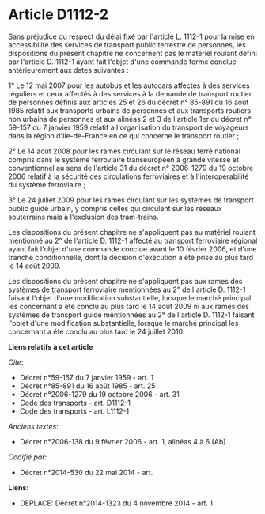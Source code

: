 # Article D1112-2

Sans préjudice du respect du délai fixé par l'article L. 1112-1 pour la mise en accessibilité des services de transport
public terrestre de personnes, les dispositions du présent chapitre ne concernent pas le matériel roulant défini par
l'article D. 1112-1 ayant fait l'objet d'une commande ferme conclue antérieurement aux dates suivantes : 

1° Le 12 mai 2007 pour les autobus et les autocars affectés à des services réguliers et ceux affectés à des services à la
demande de transport routier de personnes définis aux articles 25 et 26 du décret n° 85-891 du 16 août 1985 relatif aux
transports urbains de personnes et aux transports routiers non urbains de personnes et aux alinéas 2 et 3 de l'article 1er du
décret n° 59-157 du 7 janvier 1959 relatif à l'organisation du transport de voyageurs dans la région d'Ile-de-France en ce
qui concerne le transport routier ; 

2° Le 14 août 2008 pour les rames circulant sur le réseau ferré national compris dans le système ferroviaire transeuropéen à
grande vitesse et conventionnel au sens de l'article 31 du décret n° 2006-1279 du 19 octobre 2006 relatif à la sécurité des
circulations ferroviaires et à l'interopérabilité du système ferroviaire ; 

3° Le 24 juillet 2009 pour les rames circulant sur les systèmes de transport public guidé urbain, y compris celles qui
circulent sur les réseaux souterrains mais à l'exclusion des tram-trains. 

Les dispositions du présent chapitre ne s'appliquent pas au matériel roulant mentionné au 2° de l'article D. 1112-1 affecté
au transport ferroviaire régional ayant fait l'objet d'une commande conclue avant le 10 février 2006, et d'une tranche
conditionnelle, dont la décision d'exécution a été prise au plus tard le 14 août 2009. 

Les dispositions du présent chapitre ne s'appliquent pas aux rames des systèmes de transport ferroviaire mentionnées au 2° de
l'article D. 1112-1 faisant l'objet d'une modification substantielle, lorsque le marché principal les concernant a été conclu
au plus tard le 14 août 2009 ni aux rames des systèmes de transport guidé mentionnées au 2° de l'article D. 1112-1 faisant
l'objet d'une modification substantielle, lorsque le marché principal les concernant a été conclu au plus tard le 24 juillet
2010.

**Liens relatifs à cet article**

_Cite_:

  - Décret n°59-157 du 7 janvier 1959 - art. 1
  - Décret n°85-891 du 16 août 1985 - art. 25
  - Décret n°2006-1279 du 19 octobre 2006 - art. 31
  - Code des transports - art. D1112-1
  - Code des transports - art. L1112-1

_Anciens textes_:

  - Décret n°2006-138 du 9 février 2006 - art. 1, alinéas 4 à 6 (Ab)

_Codifié par_:

  - Décret n°2014-530 du 22 mai 2014 - art.

**Liens**:

  - DEPLACE: Décret n°2014-1323 du 4 novembre 2014 - art. 1
